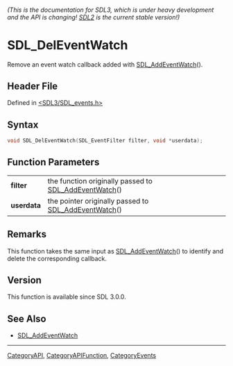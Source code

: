 ###### (This is the documentation for SDL3, which is under heavy development and the API is changing! [SDL2](https://wiki.libsdl.org/SDL2/) is the current stable version!)
# SDL_DelEventWatch

Remove an event watch callback added with [SDL_AddEventWatch](SDL_AddEventWatch)().

## Header File

Defined in [<SDL3/SDL_events.h>](https://github.com/libsdl-org/SDL/blob/main/include/SDL3/SDL_events.h)

## Syntax

```c
void SDL_DelEventWatch(SDL_EventFilter filter, void *userdata);
```

## Function Parameters

|                  |                                                                            |
| ---------------- | -------------------------------------------------------------------------- |
| **filter**       | the function originally passed to [SDL_AddEventWatch](SDL_AddEventWatch)() |
| **userdata**     | the pointer originally passed to [SDL_AddEventWatch](SDL_AddEventWatch)()  |

## Remarks

This function takes the same input as
[SDL_AddEventWatch](SDL_AddEventWatch)() to identify and delete the
corresponding callback.

## Version

This function is available since SDL 3.0.0.

## See Also

- [SDL_AddEventWatch](SDL_AddEventWatch)

----
[CategoryAPI](CategoryAPI), [CategoryAPIFunction](CategoryAPIFunction), [CategoryEvents](CategoryEvents)

